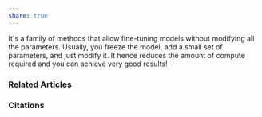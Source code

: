```yaml
---
share: true
---
```


It's a family of methods that allow fine-tuning models without modifying all the parameters. Usually, you freeze the model, add a small set of parameters, and just modify it. It hence reduces the amount of compute required and you can achieve very good results!

### Related Articles

### Citations
